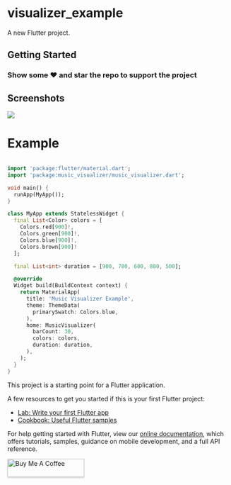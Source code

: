 # visualizer_example

A new Flutter project.

## Getting Started

### Show some :heart: and star the repo to support the project

## Screenshots
<img src="https://raw.githubusercontent.com/Rajkumar07793/music_visualizer_package/22-09-2021_null-safety/visualCrop.gif"/>

# Example

```dart

import 'package:flutter/material.dart';
import 'package:music_visualizer/music_visualizer.dart';

void main() {
  runApp(MyApp());
}

class MyApp extends StatelessWidget {
  final List<Color> colors = [
    Colors.red[900]!,
    Colors.green[900]!,
    Colors.blue[900]!,
    Colors.brown[900]!
  ];

  final List<int> duration = [900, 700, 600, 800, 500];

  @override
  Widget build(BuildContext context) {
    return MaterialApp(
      title: 'Music Visualizer Example',
      theme: ThemeData(
        primarySwatch: Colors.blue,
      ),
      home: MusicVisualizer(
        barCount: 30,
        colors: colors,
        duration: duration,
      ),
    );
  }
}

```

This project is a starting point for a Flutter application.

A few resources to get you started if this is your first Flutter project:

- [Lab: Write your first Flutter app](https://flutter.dev/docs/get-started/codelab)
- [Cookbook: Useful Flutter samples](https://flutter.dev/docs/cookbook)

For help getting started with Flutter, view our
[online documentation](https://flutter.dev/docs), which offers tutorials,
samples, guidance on mobile development, and a full API reference.

<a href="https://bmc.link/rajkumar07q" target="_blank"><img src="https://www.buymeacoffee.com/assets/img/custom_images/orange_img.png" alt="Buy Me A Coffee" style="height: 41px !important;width: 174px !important;box-shadow: 0px 3px 2px 0px rgba(190, 190, 190, 0.5) !important;-webkit-box-shadow: 0px 3px 2px 0px rgba(190, 190, 190, 0.5) !important;" ></a>

